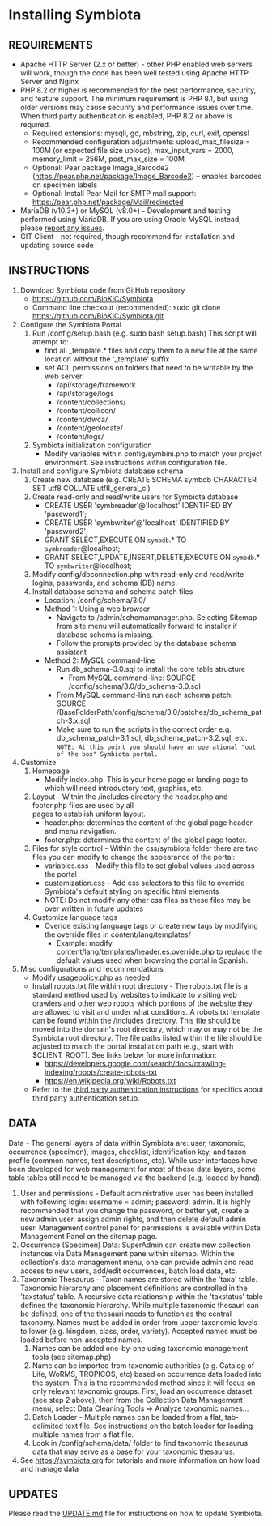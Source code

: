 # Installing Symbiota

## REQUIREMENTS

- Apache HTTP Server (2.x or better) - other PHP enabled web servers will work, though the code has been well tested using Apache HTTP Server and Nginx
- PHP 8.2 or higher is recommended for the best performance, security, and feature support. The minimum requirement is PHP 8.1, but using older versions may cause security and performance issues over time. When third party authentication is enabled, PHP 8.2 or above is required.
  - Required extensions: mysqli, gd, mbstring, zip, curl, exif, openssl
  - Recommended configuration adjustments: upload_max_filesize = 100M (or expected file size upload), max_input_vars = 2000, memory_limit = 256M, post_max_size = 100M
  - Optional: Pear package Image_Barcode2 (https://pear.php.net/package/Image_Barcode2) – enables barcodes on specimen labels
  - Optional: Install Pear Mail for SMTP mail support: https://pear.php.net/package/Mail/redirected
- MariaDB (v10.3+) or MySQL (v8.0+) - Development and testing performed using MariaDB. If you are using Oracle MySQL instead, please [report any issues](https://github.com/BioKIC/Symbiota/issues/new).
- GIT Client - not required, though recommend for installation and updating source code

## INSTRUCTIONS

1. Download Symbiota code from GitHub repository
   - https://github.com/BioKIC/Symbiota
   - Command line checkout (recommended): sudo git clone https://github.com/BioKIC/Symbiota.git
2. Configure the Symbiota Portal
   1. Run /config/setup.bash (e.g. sudo bash setup.bash)
      This script will attempt to:
         - find all _template.* files and copy them to a new file at the same location without the '_template' suffix 
         - set ACL permissions on folders that need to be writable by the web server:
            - /api/storage/framework
            - /api/storage/logs
            - /content/collections/
            - /content/collicon/
            - /content/dwca/
            - /content/geolocate/
            - /content/logs/
   2. Symbiota initialization configuration
      - Modify variables within config/symbini.php to match your project environment. See instructions within configuration file.
3. Install and configure Symbiota database schema
   1. Create new database (e.g. CREATE SCHEMA symbdb CHARACTER SET utf8 COLLATE utf8_general_ci)
   2. Create read-only and read/write users for Symbiota database
      - CREATE USER 'symbreader'@'localhost' IDENTIFIED BY 'password1';
      - CREATE USER 'symbwriter'@'localhost' IDENTIFIED BY 'password2';
      - GRANT SELECT,EXECUTE ON `symbdb`.\* TO `symbreader`@localhost;
      - GRANT SELECT,UPDATE,INSERT,DELETE,EXECUTE ON `symbdb`.\* TO `symbwriter`@localhost;
   3. Modify config/dbconnection.php with read-only and read/write logins, passwords, and schema (DB) name.
   4. Install database schema and schema patch files
      - Location: <SymbiotaBaseFolder>/config/schema/3.0/
      - Method 1: Using a web browser
         - Navigate to <SymbiotaServer>/admin/schemamanager.php. Selecting Sitemap from site menu will automatically forward to installer if database schema is missing. 
         - Follow the prompts provided by the database schema assistant
      - Method 2: MySQL command-line
         - Run db_schema-3.0.sql to install the core table structure
            - From MySQL command-line: SOURCE <BaseFolderPath>/config/schema/3.0/db_schema-3.0.sql
         - From MySQL command-line run each schema patch: SOURCE /BaseFolderPath/config/schema/3.0/patches/db_schema_patch-3.x.sql
         - Make sure to run the scripts in the correct order e.g. db_schema_patch-3.1.sql, db_schema_patch-3.2.sql, etc.
      `NOTE: At this point you should have an operational "out of the box" Symbiota portal.`
4. Customize
   1. Homepage
      - Modify index.php. This is your home page or landing page to which will need introductory text, graphics, etc.
   2. Layout - Within the /includes directory the header.php and footer.php files are used by all  
      pages to establish uniform layout. 
      - header.php: determines the content of the global page header and menu navigation.  
      - footer.php: determines the content of the global page footer.  
   3. Files for style control - Within the css/symbiota folder there are two files you can modify to change the appearance of the portal:
      - variables.css - Modify this file to set global values used across the portal
      - customization.css - Add css selectors to this file to override Symbiota's default styling on specific html elements 
      - NOTE: Do not modify any other css files as these files may be over written in future updates
   4. Customize language tags
      - Overide existing language tags or create new tags by modifying the override files in content/lang/templates/
         - Example: modify content/lang/templates/header.es.override.php to replace the defualt values used when browsing the portal in Spanish.
5. Misc configurations and recommendations
   - Modify usagepolicy.php as needed 
   - Install robots.txt file within root directory - The robots.txt file is a standard method used by websites to indicate to visiting web crawlers and other web robots which portions of the website they are allowed to visit and under what conditions. A robots.txt template can be found within the /includes directory. This file should be moved into the domain's root directory, which may or may not be the Symbiota root directory. The file paths listed within the file should be adjusted to match the portal installation path (e.g., start with $CLIENT_ROOT). See links below for more information:
     - https://developers.google.com/search/docs/crawling-indexing/robots/create-robots-txt
     - https://en.wikipedia.org/wiki/Robots.txt
   - Refer to the [third party authentication instructions](https://github.com/BioKIC/Symbiota/blob/master/docs/third_party_auth_setup.md) for specifics about third party authentication setup.

## DATA

Data - The general layers of data within Symbiota are: user, taxonomic, occurrence (specimen), images, checklist, identification key, and taxon profile (common names, text descriptions, etc).
While user interfaces have been developed for web management for most of these data layers, some table tables still need to be managed via the backend (e.g. loaded by hand).

   1. User and permissions - Default administrative user has been installed with following login: username = admin; password: admin.
      It is highly recommended that you change the password, or better yet, create a new admin user, assign admin rights, and then delete default admin user.
      Management control panel for permissions is available within Data Management Panel on the sitemap page.
   2. Occurrence (Specimen) Data: SuperAdmin can create new collection instances via Data Management pane within sitemap. 
      Within the collection's data management menu, one can provide admin and read access to new users, add/edit occurrences, batch load data, etc.
   3. Taxonomic Thesaurus - Taxon names are stored within the 'taxa' table.
      Taxonomic hierarchy and placement definitions are controlled in the 'taxstatus' table.
      A recursive data relationship within the 'taxstatus' table defines the taxonomic hierarchy.
      While multiple taxonomic thesauri can be defined, one of the thesauri needs to function as the central taxonomy.
      Names must be added in order from upper taxonomic levels to lower (e.g. kingdom, class, order, variety).
      Accepted names must be loaded before non-accepted names.
      1. Names can be added one-by-one using taxonomic management tools (see sitemap.php)
      2. Name can be imported from taxonomic authorities (e.g. Catalog of Life, WoRMS, TROPICOS, etc) based on occurrence data loaded into the system.
         This is the recommended method since it will focus on only relevant taxonomic groups. First, load an occurrence dataset (see step 2 above), 
         then from the Collection Data Management menu, select Data Cleaning Tools => Analyze taxonomic names...
      3. Batch Loader - Multiple names can be loaded from a flat, tab-delimited text file. See instructions on the batch loader for loading multiple names from a flat file.
      4. Look in /config/schema/data/ folder to find taxonomic thesaurus data that may serve as a base for your taxonomic thesaurus.
   4. See <https://symbiota.org> for tutorials and more information on how load and manage data 

## UPDATES

Please read the [UPDATE.md](UPDATE.md) file for instructions on how to update Symbiota.
